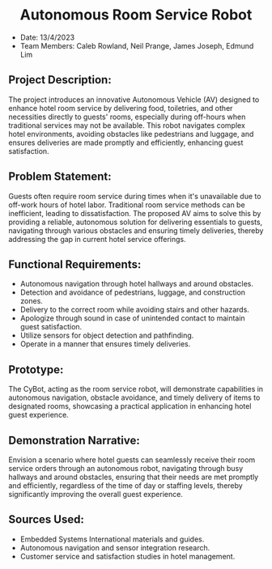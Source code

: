 <center>

# Autonomous Room Service Robot

</center>

- Date: 13/4/2023
- Team Members: Caleb Rowland, Neil Prange, James Joseph, Edmund Lim

## Project Description:
The project introduces an innovative Autonomous Vehicle (AV) designed to enhance hotel room service by delivering food, toiletries, and other necessities directly to guests' rooms, especially during off-hours when traditional services may not be available. This robot navigates complex hotel environments, avoiding obstacles like pedestrians and luggage, and ensures deliveries are made promptly and efficiently, enhancing guest satisfaction.

## Problem Statement:
Guests often require room service during times when it's unavailable due to off-work hours of hotel labor. Traditional room service methods can be inefficient, leading to dissatisfaction. The proposed AV aims to solve this by providing a reliable, autonomous solution for delivering essentials to guests, navigating through various obstacles and ensuring timely deliveries, thereby addressing the gap in current hotel service offerings.

## Functional Requirements:
- Autonomous navigation through hotel hallways and around obstacles.
- Detection and avoidance of pedestrians, luggage, and construction zones.
- Delivery to the correct room while avoiding stairs and other hazards.
- Apologize through sound in case of unintended contact to maintain guest satisfaction.
- Utilize sensors for object detection and pathfinding.
- Operate in a manner that ensures timely deliveries.

## Prototype:
The CyBot, acting as the room service robot, will demonstrate capabilities in autonomous navigation, obstacle avoidance, and timely delivery of items to designated rooms, showcasing a practical application in enhancing hotel guest experience.

## Demonstration Narrative:
Envision a scenario where hotel guests can seamlessly receive their room service orders through an autonomous robot, navigating through busy hallways and around obstacles, ensuring that their needs are met promptly and efficiently, regardless of the time of day or staffing levels, thereby significantly improving the overall guest experience.

## Sources Used:
- Embedded Systems International materials and guides.
- Autonomous navigation and sensor integration research.
- Customer service and satisfaction studies in hotel management.
